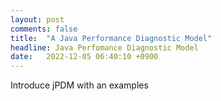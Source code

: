 ```yaml
---
layout: post
comments: false 
title:  "A Java Performance Diagnostic Model"
headline: Java Perfomance Diagnostic Model
date:   2022-12-05 06:40:10 +0900
---
```


Introduce jPDM with an examples

